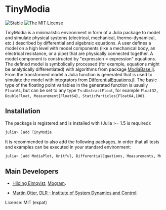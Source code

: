 # TinyModia
 
[![Stable](https://img.shields.io/badge/docs-stable-blue.svg)](https://modiasim.github.io/TinyModia.jl/stable/index.html)
[![The MIT License](https://img.shields.io/badge/license-MIT-brightgreen.svg?style=flat-square)](https://github.com/ModiaSim/TinyModia.jl/blob/master/LICENSE.md)

TinyModia is a minimalistic environment in form of a Julia package to model and simulate physical systems (electrical, mechanical, thermo-dynamical, etc.) described by differential and algebraic equations. A user defines a model on a high level with model components (like a mechanical body, an electrical resistance, or a pipe) that are physically connected together. A model component is constructed by "expression = expression" equations. The defined model is symbolically processed (for example, equations might be analytically differentiated) with algorithms from package [ModiaBase.jl](https://github.com/ModiaSim/ModiaBase.jl). From the transformed model a Julia function is generated that is used to simulate the model with integrators from [DifferentialEquations.jl](https://github.com/SciML/DifferentialEquations.jl). 
The basic type of the floating point variables in the generated function is usually `Float64`, 
but can be set to any type `T<:AbstractFloat`, for example 
`Float32, DoubleFloat, Measurement{Float64}, StaticParticles{Float64,100}`.

## Installation
 
The package is registered and is installed with (Julia >= 1.5 is required):

```julia
julia> ]add TinyModia
```

It is recommended to also add the following packages, in order that all tests and examples can be executed in your standard environment:

```julia
julia> ]add ModiaPlot, Unitful, DifferentialEquations, Measurements, MonteCarloMeasurements, Distributions
```

## Main Developers

- [Hilding Elmqvist](mailto:Hilding.Elmqvist@Mogram.net), [Mogram](http://www.mogram.net/).

- [Martin Otter](https://rmc.dlr.de/sr/en/staff/martin.otter/),
  [DLR - Institute of System Dynamics and Control](https://www.dlr.de/sr/en).

License: MIT (expat)
